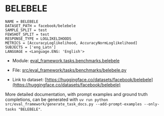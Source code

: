 # BELEBELE

````
NAME = BELEBELE
DATASET_PATH = facebook/belebele
SAMPLE_SPLIT = test
FEWSHOT_SPLIT = test
RESPONSE_TYPE = LOGLIKELIHOODS
METRICS = [AccuracyLoglikelihood, AccuracyNormLoglikelihood]
SUBJECTS = ['eng_Latn']
LANGUAGE = <Language.ENG: 'English'>
````

- Module: [eval_framework.tasks.benchmarks.belebele](eval_framework.tasks.benchmarks.belebele)

- File: [src/eval_framework/tasks/benchmarks/belebele.py](../../src/eval_framework/tasks/benchmarks/belebele.py)

- Link to dataset: [https://huggingface.co/datasets/facebook/belebele](https://huggingface.co/datasets/facebook/belebele)

More detailed documentation, with prompt examples and ground truth completions, can be generated with `uv run python src/eval_framework/generate_task_docs.py --add-prompt-examples --only-tasks "BELEBELE"`.
